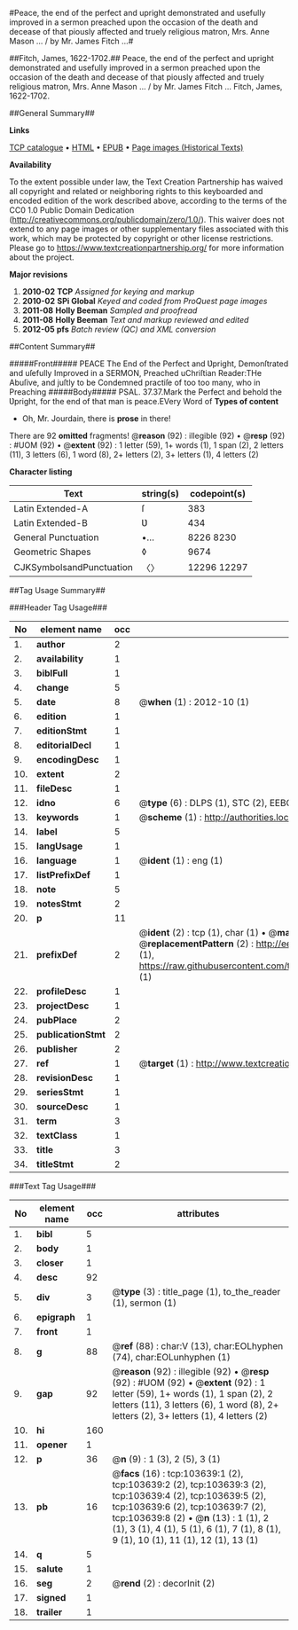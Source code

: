 #Peace, the end of the perfect and upright demonstrated and usefully improved in a sermon preached upon the occasion of the death and decease of that piously affected and truely religious matron, Mrs. Anne Mason ... / by Mr. James Fitch ...#

##Fitch, James, 1622-1702.##
Peace, the end of the perfect and upright demonstrated and usefully improved in a sermon preached upon the occasion of the death and decease of that piously affected and truely religious matron, Mrs. Anne Mason ... / by Mr. James Fitch ...
Fitch, James, 1622-1702.

##General Summary##

**Links**

[TCP catalogue](http://www.ota.ox.ac.uk/tcp/)  • 
[HTML](http://tei.it.ox.ac.uk/tcp/Texts-HTML/free/A70/A70044.html)  • 
[EPUB](http://tei.it.ox.ac.uk/tcp/Texts-EPUB/free/A70/A70044.epub) • 
[Page images (Historical Texts)](https://historicaltexts.jisc.ac.uk/eebo-15538737e)

**Availability**

To the extent possible under law, the Text Creation Partnership has waived all copyright and related or neighboring rights to this keyboarded and encoded edition of the work described above, according to the terms of the CC0 1.0 Public Domain Dedication (http://creativecommons.org/publicdomain/zero/1.0/). This waiver does not extend to any page images or other supplementary files associated with this work, which may be protected by copyright or other license restrictions. Please go to https://www.textcreationpartnership.org/ for more information about the project.

**Major revisions**

1. __2010-02__ __TCP__ *Assigned for keying and markup*
1. __2010-02__ __SPi Global__ *Keyed and coded from ProQuest page images*
1. __2011-08__ __Holly Beeman__ *Sampled and proofread*
1. __2011-08__ __Holly Beeman__ *Text and markup reviewed and edited*
1. __2012-05__ __pfs__ *Batch review (QC) and XML conversion*

##Content Summary##

#####Front#####
PEACE The End of the Perfect and Ʋpright, Demonſtrated and uſefully Improved in a SERMON, Preached uChriſtian Reader:THe Abuſive, and juſtly to be Condemned practiſe of too too many, who in Preaching 
#####Body#####
PSAL. 37.37.Mark the Perfect and behold the Ʋpright, for the end of that man is peace.EVery Word of 
**Types of content**

  * Oh, Mr. Jourdain, there is **prose** in there!

There are 92 **omitted** fragments! 
 @__reason__ (92) : illegible (92)  •  @__resp__ (92) : #UOM (92)  •  @__extent__ (92) : 1 letter (59), 1+ words (1), 1 span (2), 2 letters (11), 3 letters (6), 1 word (8), 2+ letters (2), 3+ letters (1), 4 letters (2)

**Character listing**


|Text|string(s)|codepoint(s)|
|---|---|---|
|Latin Extended-A|ſ|383|
|Latin Extended-B|Ʋ|434|
|General Punctuation|•…|8226 8230|
|Geometric Shapes|◊|9674|
|CJKSymbolsandPunctuation|〈〉|12296 12297|

##Tag Usage Summary##

###Header Tag Usage###

|No|element name|occ|attributes|
|---|---|---|---|
|1.|__author__|2||
|2.|__availability__|1||
|3.|__biblFull__|1||
|4.|__change__|5||
|5.|__date__|8| @__when__ (1) : 2012-10 (1)|
|6.|__edition__|1||
|7.|__editionStmt__|1||
|8.|__editorialDecl__|1||
|9.|__encodingDesc__|1||
|10.|__extent__|2||
|11.|__fileDesc__|1||
|12.|__idno__|6| @__type__ (6) : DLPS (1), STC (2), EEBO-CITATION (1), OCLC (1), VID (1)|
|13.|__keywords__|1| @__scheme__ (1) : http://authorities.loc.gov/ (1)|
|14.|__label__|5||
|15.|__langUsage__|1||
|16.|__language__|1| @__ident__ (1) : eng (1)|
|17.|__listPrefixDef__|1||
|18.|__note__|5||
|19.|__notesStmt__|2||
|20.|__p__|11||
|21.|__prefixDef__|2| @__ident__ (2) : tcp (1), char (1)  •  @__matchPattern__ (2) : ([0-9\-]+):([0-9IVX]+) (1), (.+) (1)  •  @__replacementPattern__ (2) : http://eebo.chadwyck.com/downloadtiff?vid=$1&page=$2 (1), https://raw.githubusercontent.com/textcreationpartnership/Texts/master/tcpchars.xml#$1 (1)|
|22.|__profileDesc__|1||
|23.|__projectDesc__|1||
|24.|__pubPlace__|2||
|25.|__publicationStmt__|2||
|26.|__publisher__|2||
|27.|__ref__|1| @__target__ (1) : http://www.textcreationpartnership.org/docs/. (1)|
|28.|__revisionDesc__|1||
|29.|__seriesStmt__|1||
|30.|__sourceDesc__|1||
|31.|__term__|3||
|32.|__textClass__|1||
|33.|__title__|3||
|34.|__titleStmt__|2||


###Text Tag Usage###

|No|element name|occ|attributes|
|---|---|---|---|
|1.|__bibl__|5||
|2.|__body__|1||
|3.|__closer__|1||
|4.|__desc__|92||
|5.|__div__|3| @__type__ (3) : title_page (1), to_the_reader (1), sermon (1)|
|6.|__epigraph__|1||
|7.|__front__|1||
|8.|__g__|88| @__ref__ (88) : char:V (13), char:EOLhyphen (74), char:EOLunhyphen (1)|
|9.|__gap__|92| @__reason__ (92) : illegible (92)  •  @__resp__ (92) : #UOM (92)  •  @__extent__ (92) : 1 letter (59), 1+ words (1), 1 span (2), 2 letters (11), 3 letters (6), 1 word (8), 2+ letters (2), 3+ letters (1), 4 letters (2)|
|10.|__hi__|160||
|11.|__opener__|1||
|12.|__p__|36| @__n__ (9) : 1 (3), 2 (5), 3 (1)|
|13.|__pb__|16| @__facs__ (16) : tcp:103639:1 (2), tcp:103639:2 (2), tcp:103639:3 (2), tcp:103639:4 (2), tcp:103639:5 (2), tcp:103639:6 (2), tcp:103639:7 (2), tcp:103639:8 (2)  •  @__n__ (13) : 1 (1), 2 (1), 3 (1), 4 (1), 5 (1), 6 (1), 7 (1), 8 (1), 9 (1), 10 (1), 11 (1), 12 (1), 13 (1)|
|14.|__q__|5||
|15.|__salute__|1||
|16.|__seg__|2| @__rend__ (2) : decorInit (2)|
|17.|__signed__|1||
|18.|__trailer__|1||
